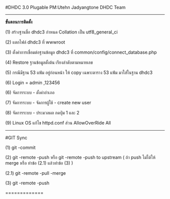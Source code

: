 #DHDC 3.0 Plugable PM:Utehn Jadyangtone DHDC Team
<hr>
<p> <b>ขั้นตอนการติดตั้ง</b>
<p>(1) สร้างฐานชื่อ dhdc3 กำหนด Collation เป็น utf8_general_ci
<p>(2) แตกไฟล์ dhdc3 ที่ wwwroot 
<p>(3) ตั้งค่าการเชื่อมต่อฐานข้อมูล dhdc3 ที่ common/config/connect_database.php
<p>(4) Restore ฐานข้อมูลตั้งต้น เรียงลำดับตามหมายเลข
<p>(5) กรณีมีฐาน 53 แฟ้ม อยู่ก่อนหน้า ให้ copy เฉพาะตาราง 53 แฟ้ม มาใส่ในฐาน dhdc3
<p>(6) Login = admin ,123456
<p>(6) จัดการระบบ - ตั้งค่าอำเภอ 
<p>(7) จัดการระบบ - จัดการผู้ใช้ - create new user
<p>(8) จัดการระบบ - ประมวลผล กดปุ่ม 1 และ 2
<p>(9) Linux OS แก้ไข httpd.conf  ส่วน AllowOverRide  All

<hr>
#GIT Sync
<p> (1) git -commit
<p> (2) git -remote -push หรือ git -remote -push to upstream ( ถ้า push ไม่ได้ให้ merge หรือ ทำข้อ (2.1) แล้วทำข้อ (3) )
<p> (2.1) git -remote -pull -merge
<p> (3) git -remote -push
<p>=============


